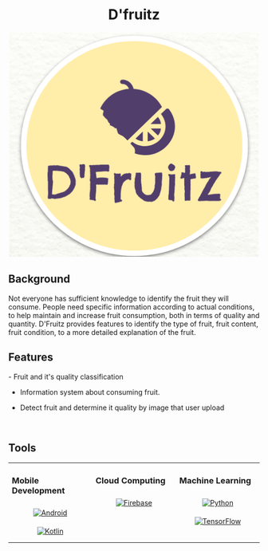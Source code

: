 <h1 align = "center"> D'fruitz </h1>

<p align = "center">
<img src="https://github.com/abivale/capstone/blob/main/dfruitz.png?raw=true" class="center" height="450" width="500" />
 </p>
                                                                                   

<h2> Background </h2>
Not everyone has sufficient knowledge to identify the fruit they will consume. People need specific information according to actual conditions, to help maintain and increase fruit consumption, both in terms of quality and quantity. D'Fruitz provides features to identify the type of fruit, fruit content, fruit condition, to a more detailed explanation of the fruit.  
  



<h2> Features </h2>  
- Fruit and it's quality classification  
  

- Information system about consuming fruit.  
  

- Detect fruit and determine it quality by image that user upload  
  

<br/>  


<h2> Tools </h2>
<table><tr><td valign="top" width="33%">



### Mobile Development  
<div align="center">  
<a href="https://www.android.com/intl/en_in/" target="_blank"><img style="margin: 10px" src="https://profilinator.rishav.dev/skills-assets/android-original-wordmark.svg" alt="Android" height="50" /></a>  
<a href="https://kotlinlang.org/" target="_blank"><img style="margin: 10px" src="https://profilinator.rishav.dev/skills-assets/kotlinlang-icon.svg" alt="Kotlin" height="50" /></a>  
</div>

</td><td valign="top" width="33%">



### Cloud Computing  
<div align="center">  
<a href="https://firebase.google.com/" target="_blank"><img style="margin: 10px" src="https://profilinator.rishav.dev/skills-assets/firebase.png" alt="Firebase" height="50" /></a>  
</div>

</td><td valign="top" width="33%">



### Machine Learning  
<div align="center">  
<a href="https://www.python.org/" target="_blank"><img style="margin: 10px" src="https://profilinator.rishav.dev/skills-assets/python-original.svg" alt="Python" height="50" /></a>  
<a href="https://www.tensorflow.org/" target="_blank"><img style="margin: 10px" src="https://profilinator.rishav.dev/skills-assets/tensorflow-icon.svg" alt="TensorFlow" height="50" /></a>  
</div>

</td></tr></table>  

<br/>  
